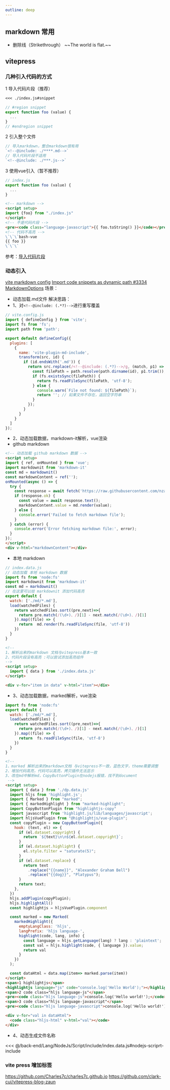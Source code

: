 ```yaml
---
outline: deep
---
```

## markdown 常用
- 删除线（Strikethrough）	\~~The world is flat.~~
## vitepress
### 几种引入代码的方式
1 导入代码片段（推荐）
```markdown
<<< ./index.js#snippet
```
```js
// #region snippet
export function foo (value) {
  ...
}
// #endregion snippet
```
2 引入整个文件
```js
// 导入markdown，整合markdown很有用
`<!--@include: ./****.md-->`
// 导入代码片段不适用
`<!--@include: ./***.js-->`
```
3 使用vue引入（暂不推荐）
```js
// index.js
export function foo (value) {
  ...
}
```
```markdown
<!-- markdown -->
<script setup>
import {foo} from "./index.js"
</script>
<!-- 不是代码片段 -->
<pre><code class="language-javascript">{{ foo.toString() }}</code></pre>
<!-- 代码不高亮 -->
\`\`\`bash-vue
{{ foo }}
\`\`\`
```
参考：[导入代码片段](https://vitepress.dev/zh/guide/markdown#import-code-snippets)


### 动态引入
[vite markdown config](https://vitepress.dev/zh/reference/site-config#markdown)
[Import code snippets as dynamic path  #3334](https://github.com/vuejs/vitepress/issues/3334)
[MarkdownOptions](https://github.com/vuejs/vitepress/blob/main/src/node/markdown/markdown.ts)
场景：
- 动态加载.md文件
解决思路：
- 1、对`<!--@include: (.*?)-->`进行重写覆盖
```js
// vite.config.js
import { defineConfig } from 'vite';
import fs from 'fs';
import path from 'path';

export default defineConfig({
  plugins: [
    {
      name: 'vite-plugin-md-include',
      transform(src, id) {
        if (id.endsWith('.md')) {
          return src.replace(/<!--@include: (.*?)-->/g, (match, p1) => {
            const filePath = path.resolve(path.dirname(id), p1.trim());
            if (fs.existsSync(filePath)) {
              return fs.readFileSync(filePath, 'utf-8');
            } else {
              console.warn(`File not found: ${filePath}`);
              return ''; // 如果文件不存在，返回空字符串
            }
          });
        }
      }
    }
  ]
});
```
- 2、动态加载数据，markdown-it解析，vue渲染
- github markdown
```markdown
<!-- 动态加载 github markdown 数据 -->
<script setup>
import { ref, onMounted } from 'vue';
import markdownit from 'markdown-it'
const md = markdownit()
const markdownContent = ref('');
onMounted(async () => {
  try {
    const response = await fetch('https://raw.githubusercontent.com/nzakas/understandinges6/master/manuscript/00-Introduction.md');
    if (response.ok) {
      const value = await response.text();
      markdownContent.value = md.render(value);
    } else {
      console.error('Failed to fetch markdown file');
    }
  } catch (error) {
    console.error('Error fetching markdown file:', error);
  }
});
</script>
<div v-html="markdownContent"></div>
```
- 本地 markdown
```js
// index.data.js
// 动态加载 本地 markdown 数据
import fs from 'node:fs'
import markdownit from 'markdown-it'
const md = markdownit()
// 在这里可以给 markdownit 添加代码高亮
export default {
  watch: ['./md/*.md'],
  load(watchedFiles) {
    return watchedFiles.sort((pre,next)=>{
      return pre.match(/(\d+)、/)[1] - next.match(/(\d+)、/)[1]
    }).map((file) => {
      return  md.render(fs.readFileSync(file, 'utf-8'))
    })
  }
}
```
```markdown
<!--
1、解析出来的markdown 文档与vitepress基本一致
2、代码片段没有高亮 :可以尝试添加高亮组件
-->
<script setup>
  import { data } from './index.data.js'
</script>

<div v-for="item in data" v-html="item"></div>
```
- 3、动态加载数据，marked解析，vue渲染

```js
import fs from 'node:fs'
export default {
  watch: ['./md/*.md'],
  load(watchedFiles) {
    return watchedFiles.sort((pre,next)=>{
      return pre.match(/(\d+)、/)[1] - next.match(/(\d+)、/)[1]
    }).map((file) => {
      return  fs.readFileSync(file, 'utf-8')
    })
  }
}
```
```markdown
<!-- 
1、marked 解析出来的markdown文档 与vitepress不一致，蓝色文字，theme需要调整
2、增加代码高亮，代码可以高亮，拷贝插件无法显示
3、改在md中解析md，CopyButtonPlugin在nodejs报错，找不到document
 -->
<script setup>
  import { data } from './dp.data.js'
  import hljs from 'highlight.js';
  import { Marked } from "marked";
  import { markedHighlight } from "marked-highlight";
  import CopyButtonPlugin from "highlightjs-copy"
  import javascript from 'highlight.js/lib/languages/javascript';
  import hljsVuePlugin from "@highlightjs/vue-plugin";
  const copyPlugin = new CopyButtonPlugin({
    hook: (text, el) => {
      if (el.dataset.copyright) {
        return `${text}\n\n${el.dataset.copyright}`;
      }
      if (el.dataset.highlight) {
        el.style.filter = "saturate(5)";
      }
      if (el.dataset.replace) {
        return text
          .replace("{{name}}", "Alexander Graham Bell")
          .replace("{{dog}}", "Platypus");
      }
      return text;
    },
  })
  hljs.addPlugin(copyPlugin);
  hljs.highlightAll()
  const highlightjs = hljsVuePlugin.component

  const marked = new Marked(
    markedHighlight({
      emptyLangClass: 'hljs',
      langPrefix: 'hljs language-',
      highlight(code, lang, info) {
        const language = hljs.getLanguage(lang) ? lang : 'plaintext';
        const val = hljs.highlight(code, { language }).value;
        return val
      }
    })
  );

  const dataHtml = data.map(item=> marked.parse(item))
</script>
<span>1 highlightjs</span>
<highlightjs language="js" code="console.log('Hello World');"></highlightjs>
<span>2 code class="hljs language-js"</span>
<pre><code class="hljs language-js">console.log('Hello world!');</code></pre>
<span>3 code class="hljs language-javascript"</span>
<pre><code class="hljs language-javascript">console.log('Hello world!');</code></pre>

<div v-for="val in dataHtml">
  <code class="hljs-html" v-html="val"></code>
</div>
```

- 4、动态生成文件名称

<<< @/back-end/Lang/NodeJs/Script/include/index.data.js#nodejs-scriprt-include

### vite press 增加标签
https://github.com/Charles7c/charles7c.github.io
https://github.com/clark-cui/vitepress-blog-zaun

